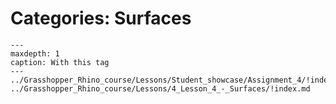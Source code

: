 # Categories: Surfaces

```{toctree}
---
maxdepth: 1
caption: With this tag
---
../Grasshopper_Rhino_course/Lessons/Student_showcase/Assignment_4/!index.md
../Grasshopper_Rhino_course/Lessons/4_Lesson_4_-_Surfaces/!index.md
```
